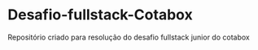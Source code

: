 # Desafio-fullstack-Cotabox
Repositório criado para resolução do desafio fullstack junior do cotabox 

